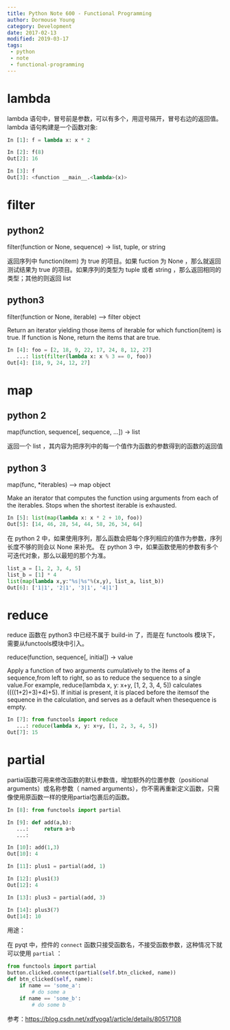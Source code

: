 ```yaml
---
title: Python Note 600 - Functional Programming
author: Dormouse Young
category: Development
date: 2017-02-13
modified: 2019-03-17
tags:
 - python
 - note
 - functional-programming
---
```


# lambda

lambda 语句中，冒号前是参数，可以有多个，用逗号隔开，冒号右边的返回值。 lambda 语句构建是一个函数对象:

```python
In [1]: f = lambda x: x * 2

In [2]: f(8)
Out[2]: 16

In [3]: f
Out[3]: <function __main__.<lambda>(x)>
```

<!-- more -->
# filter

## python2

filter(function or None, sequence) -> list, tuple, or string

返回序列中 function(item) 为 true 的项目。如果 fuction 为 None ，那么就返回 测试结果为 true 的项目。如果序列的类型为 tuple 或者 string ，那么返回相同的 类型；其他的则返回 list

## python3

filter(function or None, iterable) --> filter object

Return an iterator yielding those items of iterable for which function(item) is true. If function is None, return the items that are true.

```python
In [4]: foo = [2, 18, 9, 22, 17, 24, 8, 12, 27]
   ...: list(filter(lambda x: x % 3 == 0, foo))
Out[4]: [18, 9, 24, 12, 27]
```

# map

## python 2

map(function, sequence[, sequence, …]) -> list

返回一个 list ，其内容为把序列中的每一个值作为函数的参数得到的函数的返回值

## python 3

map(func, *iterables) --> map object

Make an iterator that computes the function using arguments from each of the iterables.  Stops when the shortest iterable is exhausted.

```python
In [5]: list(map(lambda x: x * 2 + 10, foo))
Out[5]: [14, 46, 28, 54, 44, 58, 26, 34, 64]
```

在 python 2 中，如果使用序列，那么函数会把每个序列相应的值作为参数，序列长度不够的则会以 None 来补充。 在 python 3 中，如果函数使用的参数有多个可迭代对象，那么以最短的那个为准。

```python
list_a = [1, 2, 3, 4, 5]
list_b = [1] * 4
list(map(lambda x,y:"%s|%s"%(x,y), list_a, list_b))
Out[6]: ['1|1', '2|1', '3|1', '4|1']
```

# reduce

reduce 函数在 python3 中已经不属于 build-in 了，而是在 functools 模块下，需要从functools模块中引入。

reduce(function, sequence[, initial]) -> value

Apply a function of two arguments cumulatively to the items of a sequence,from left to right, so as to reduce the sequence to a single value.For example, reduce(lambda x, y: x+y, [1, 2, 3, 4, 5]) calculates ((((1+2)+3)+4)+5).  If initial is present, it is placed before the itemsof the sequence in the calculation, and serves as a default when thesequence is empty.

```python
In [7]: from functools import reduce
   ...: reduce(lambda x, y: x+y, [1, 2, 3, 4, 5])
Out[7]: 15
```

# partial

partial函数可用来修改函数的默认参数值，增加额外的位置参数（positional arguments）或名称参数（ named arguments），你不需再重新定义函数，只需像使用原函数一样的使用partial包裹后的函数。

```python
In [8]: from functools import partial

In [9]: def add(a,b):
   ...:     return a+b
   ...:     

In [10]: add(1,3)
Out[10]: 4

In [11]: plus1 = partial(add, 1)

In [12]: plus1(3)
Out[12]: 4

In [13]: plus3 = partial(add, 3)

In [14]: plus3(7)
Out[14]: 10
```

用途：

在 pyqt 中，控件的 `connect` 函数只接受函数名，不接受函数参数，这种情况下就可以使用 `partial` ：


```python
from functools import partial
button.clicked.connect(partial(self.btn_clicked, name))
def btn_clicked(self, name):
    if name == 'some_a':
        # do some a
    if name == 'some_b':
        # do some b

```

参考：https://blog.csdn.net/xdfyoga1/article/details/80517108
